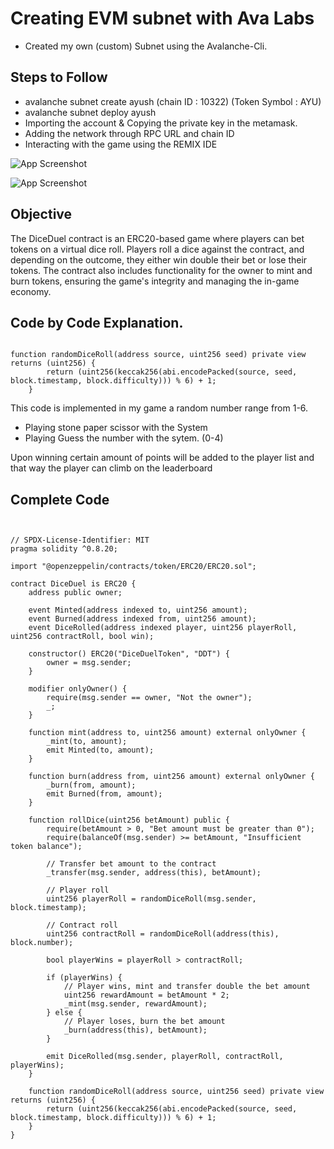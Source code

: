 # Creating EVM subnet with Ava Labs

- Created my own (custom) Subnet using the Avalanche-Cli.

## Steps to Follow

- avalanche subnet create ayush (chain ID : 10322) (Token Symbol : AYU)
- avalanche subnet deploy ayush
- Importing the account & Copying the private key in the metamask.
- Adding the network through RPC URL and chain ID
- Interacting with the game using the REMIX IDE

![App Screenshot](https://res.cloudinary.com/dsprifizw/image/upload/v1723483742/subnet-config.png)

![App Screenshot](https://res.cloudinary.com/dsprifizw/image/upload/v1723483936/metamask-balance.png)

## Objective

The DiceDuel contract is an ERC20-based game where players can bet tokens on a virtual dice roll. Players roll a dice against the contract, and depending on the outcome, they either win double their bet or lose their tokens. The contract also includes functionality for the owner to mint and burn tokens, ensuring the game's integrity and managing the in-game economy.

## Code by Code Explanation.

```Solidity

function randomDiceRoll(address source, uint256 seed) private view returns (uint256) {
        return (uint256(keccak256(abi.encodePacked(source, seed, block.timestamp, block.difficulty))) % 6) + 1;
    }

```

This code is implemented in my game a random number range from 1-6.

- Playing stone paper scissor with the System
- Playing Guess the number with the sytem. (0-4)

Upon winning certain amount of points will be added to the player list and that way the player can climb on the leaderboard

## Complete Code

```Solidity


// SPDX-License-Identifier: MIT
pragma solidity ^0.8.20;

import "@openzeppelin/contracts/token/ERC20/ERC20.sol";

contract DiceDuel is ERC20 {
    address public owner;

    event Minted(address indexed to, uint256 amount);
    event Burned(address indexed from, uint256 amount);
    event DiceRolled(address indexed player, uint256 playerRoll, uint256 contractRoll, bool win);

    constructor() ERC20("DiceDuelToken", "DDT") {
        owner = msg.sender;
    }

    modifier onlyOwner() {
        require(msg.sender == owner, "Not the owner");
        _;
    }

    function mint(address to, uint256 amount) external onlyOwner {
        _mint(to, amount);
        emit Minted(to, amount);
    }

    function burn(address from, uint256 amount) external onlyOwner {
        _burn(from, amount);
        emit Burned(from, amount);
    }

    function rollDice(uint256 betAmount) public {
        require(betAmount > 0, "Bet amount must be greater than 0");
        require(balanceOf(msg.sender) >= betAmount, "Insufficient token balance");

        // Transfer bet amount to the contract
        _transfer(msg.sender, address(this), betAmount);

        // Player roll
        uint256 playerRoll = randomDiceRoll(msg.sender, block.timestamp);

        // Contract roll
        uint256 contractRoll = randomDiceRoll(address(this), block.number);

        bool playerWins = playerRoll > contractRoll;

        if (playerWins) {
            // Player wins, mint and transfer double the bet amount
            uint256 rewardAmount = betAmount * 2;
            _mint(msg.sender, rewardAmount);
        } else {
            // Player loses, burn the bet amount
            _burn(address(this), betAmount);
        }

        emit DiceRolled(msg.sender, playerRoll, contractRoll, playerWins);
    }

    function randomDiceRoll(address source, uint256 seed) private view returns (uint256) {
        return (uint256(keccak256(abi.encodePacked(source, seed, block.timestamp, block.difficulty))) % 6) + 1;
    }
}

```
